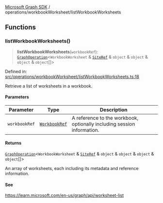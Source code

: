 [Microsoft Graph SDK](../../README.md) / operations/workbookWorksheet/listWorkbookWorksheets

## Functions

### listWorkbookWorksheets()

> **listWorkbookWorksheets**(`workbookRef`): [`GraphOperation`](../../models/GraphOperation.md#graphoperation)\<`WorkbookWorksheet` & [`SiteRef`](../../models/SiteRef.md#siteref) & `object` & `object` & `object` & `object`[]\>

Defined in: [src/operations/workbookWorksheet/listWorkbookWorksheets.ts:18](https://github.com/Future-Secure-AI/microsoft-graph/blob/main/src/operations/workbookWorksheet/listWorkbookWorksheets.ts#L18)

Retrieve a list of worksheets in a workbook.

#### Parameters

| Parameter | Type | Description |
| ------ | ------ | ------ |
| `workbookRef` | [`WorkbookRef`](../../models/WorkbookRef.md#workbookref) | A reference to the workbook, optionally including session information. |

#### Returns

[`GraphOperation`](../../models/GraphOperation.md#graphoperation)\<`WorkbookWorksheet` & [`SiteRef`](../../models/SiteRef.md#siteref) & `object` & `object` & `object` & `object`[]\>

An array of worksheets, each including its metadata and reference information.

#### See

https://learn.microsoft.com/en-us/graph/api/worksheet-list
